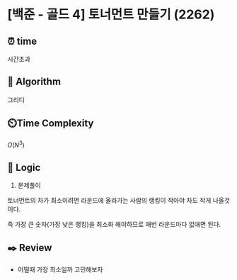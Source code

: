 # [백준 - 골드 4] 토너먼트 만들기 (2262)
 
## ⏰  **time**

시간초과

## :pushpin: **Algorithm**

그리디

## ⏲️**Time Complexity**

$O(N^3)$

## :round_pushpin: **Logic**

1. 문제풀이

토너먼트의 차가 최소이려면 라운드에 올라가는 사람의 랭킹이 작아야 차도 작게 나올것이다.

즉 가장 큰 숫자(가장 낮은 랭킹)을 최소화 해야하므로 매번 라운드마다 없애면 된다.

## :black_nib: **Review**
- 어떨때 가장 최소일까 고민해보자